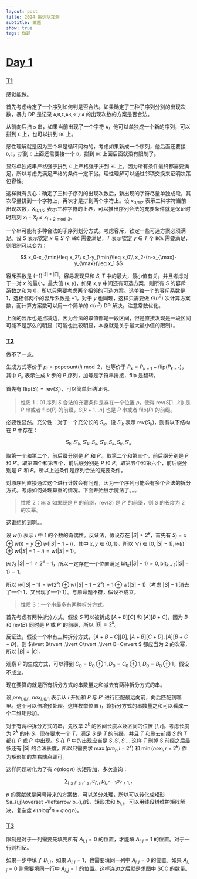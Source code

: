 ```yaml
---
layout: post
title: 2024 集训队互测
subtitle: 做题
show: true
tags: 做题
---
```


# [Day 1](https://qoj.ac/contest/1808)

### [T1](https://qoj.ac/contest/1808/problem/9463)

感觉能做。

首先考虑给定了一个序列如何判是否合法。如果确定了三种子序列分别的出现次数，暴力 DP 是记录 `A`,`B`,`C`,`AB`,`BC`,`CA` 的出现次数的方案是否合法。

从前向后扫 $s$ 串，如果当前出现了一个字符 `A`，他可以单独成一个新的序列，可以拼到 `C` 上，也可以拼到 `BC` 上。

感性理解就是因为三个串是循环同构的，考虑如果新成一个序列，他后面还要接 `B`,`C`，拼到 `C` 上面还需要接一个 `B`，拼到 `BC` 上面后面就没有限制了。

显然单独成串严格强于拼到 `C` 上严格强于拼到 `BC` 上。因为所有条件最终都需要满足，所以考虑先满足严格的条件一定不劣。理性理解可以通过邻项交换来证明决策包容性。

这样就有贪心：确定了三种子序列的出现次数后，新出现的字符尽量单独成段，其次尽量拼到一个字符上，再次才是拼到两个字符上。设 $x_{0/1/2}$ 表示三种字符当前出现次数，$X_{0/1/2}$ 表示三种字符的上界，可以推出序列合法的充要条件就是保证时时刻刻 $x_i-X_i\leq x_{i+2\bmod 3}$。

一个串可能有多种合法的子序列划分方式。考虑容斥，钦定一些可选方案必须满足。设 $S$ 表示钦定 $x\in S$ 个 `ABC` 需要满足，$T$ 表示钦定 $y\in T$ 个 `BCA` 需要满足，则限制可以变为：

$$
x_0-x_{\min}\leq x_2\\
x_1-y_{\min}\leq x_0\\
x_2-(n-x_{\max}-y_{\max})\leq x_1
$$

容斥系数是 $(-1)^{\lvert S\rvert+\lvert T\rvert}$。容易发现只和 $S,T$ 中的最大，最小值有关。并且考虑对于一对 $x$ 的最小，最大值 $(x,y)$，如果 $x,y$ 中间还有可选方案，则所有 $S$ 的容斥系数之和为 $0$，所以只需要考虑两个相邻的可选方案。选单独一个的容斥系数是 $1$，选相邻两个的容斥系数是 $-1$。对于 $y$ 也同理，这样只需要做 $\mathcal O(n^2)$ 次计算方案数，而计算方案数可以用一个简单的 $\mathcal O(n^3)$ DP 解决。注意常数优化。

上面的容斥也是点减边，因为合法的取值都是一段区间，但是直接发现是一段区间可能不是那么的明显（可能也比较明显，本身就是关乎最大最小值的限制）。

### [T2](https://qoj.ac/contest/1808/problem/9464)

做不了一点。

生成方式等价于 $p_i=\mathrm{popcount}(i)\bmod 2$，也等价于 $P_k=P_{k-1}+\mathrm{flip}(P_{k-1})$，其中 $P_k$ 表示生成 $k$ 步的 $P$ 序列，加号是字符串拼接，$\mathrm{flip}$ 是翻转。

首先有 $\mathrm{flip}(S_i)=\mathrm{rev}(S_i)$，可以简单归纳证明。

> 性质 $1$：$01$ 序列 $S$ 合法的充要条件是存在一个位置 $p$，使得 $\mathrm{rev}(S[1\dots k])$ 是 $P$ 串或者 $\mathrm{flip}(P)$ 的前缀，$S[k+1\dots n]$ 也是 $P$ 串或者 $\mathrm{filp}(P)$ 的前缀。

必要性显然。充分性：对于一个充分长的 $S_k$，设 $S'_k$ 表示 $\mathrm{rev}(S_k)$，则有以下结构在 $P$ 中存在：

$$
S_k,S'_k,S'_k,S_k,S'_k,S_k,S_k,S'_k
$$

取第一个和第二个，前后缀分别是 $P'$ 和 $P'$。取第二个和第三个，前后缀分别是 $P$ 和 $P'$。取第四个和第五个，前后缀分别是 $P$ 和 $P$。取第五个和第六个，前后缀分别是 $P'$ 和 $P$。所以上述条件是序列合法的充要条件。

对原序列直接通过这个进行计数会有问题，因为一个序列可能会有多个合法的拆分方式。考虑如何处理算重的情况。下面开始展示魔法了。。。

> 性质 $2$：串 $S$ 如果既是 $P$ 的前缀，$\mathrm{rev}(S)$ 是 $P'$ 的前缀，则 $S$ 的长度为 $2$ 的次幂。

这谁想的到啊。。

设 $w(i)$ 表示 $i$ 中 $1$ 的个数的奇偶性。反证法，假设存在 $\lvert S\rvert \not = 2^k$，首先有 $S_i=x\oplus w(i)=y\oplus w(\lvert S\rvert -1-i)$，其中 $x,y\in\{0,1\}$。所以 $\forall i\in[0,\lvert S\rvert-1],w(i)\oplus w(\lvert S\rvert -1-i)=w(\lvert S\rvert-1)$。

因为 $\lvert S\rvert-1\not = 2^k-1$，所以一定存在一个位置满足 $\mathrm{bit}_k(\lvert S\rvert-1)=0,\mathrm{bit}_{k+1}(\lvert S\rvert-1)=1$。

所以 $w(\lvert S\rvert -1)=w(2^k)\oplus w(\lvert S\rvert -1-2^k)=1\oplus w(\lvert S\rvert -1)$（考虑 $\lvert S\rvert -1$ 消去了一个 $1$，又出现了一个 $1$）。与原命题不符，假设不成立。

> 性质 $3$：一个串最多有两种拆分方式。

首先考虑有两种拆分方式，假设 $S$ 可以被拆成 $[A+B][C]$ 和 $[A][B+C]$，因为 $B$ 和 $\mathrm{rev}(B)$ 同时是 $P$ 或 $P'$ 的前缀，所以 $\lvert B\rvert =2^k$。

反证法，假设一个串有三种拆分方式，$[A+B+C][D],[A+B][C+D],[A][B+C+D]$，则 $\lvert B\rvert ,\lvert C\rvert ,\lvert B+C\rvert $ 都应当为 $2$ 的次幂，所以 $\lvert B\rvert =\lvert C\rvert$。

观察 $P$ 的生成方式，可以得到 $C_0=B_0\oplus 1,D_0=C_0\oplus 1,D_0=B_0\oplus 1$，假设不成立。

现在要算的就是所有拆分方式的串数量之和减去有两种拆分方式的串。

设 $pre_{i,0/1},nex_{i,0/1}$ 表示从 $i$ 开始和 $P$ 与 $P'$ 进行匹配最远向前，向后匹配到哪里。这个可以倍增预处理。这样枚举位置 $i$，算拆分方式的串数量之和可以看成一个二维矩形加。

对于有两种拆分方式的串，先枚举 $2^k$ 的区间长度以及区间的位置 $[l,r]$。考虑长度为 $2^k$ 的串 $S$，现在要求一个 $T$，满足 $S$ 是 $T$ 的前缀，并且 $T$ 和删去前缀 $S$ 的 $T$ 都在 $P$ 或 $P'$ 中出现。$S$ 在 $P$ 中的出现应当是 $S,S',S'\dots$ 这样 $T$ 删掉 $S$ 前缀之后最多还有 $\lvert S\rvert$ 的合法长度，所以只需要求 $\max(pre_r,l-2^k)$ 和 $\min(nex_l,r+2^k)$ 作为矩形加的左右端点即可。

这样问题转化为了有 $\mathcal O(n\log n)$ 次矩形加，多次查询：

$$\sum_{l\leq l'\leq r'\leq r}c_{l',r'}p_{l,l'-1}p_{r'+1,r}$$

$p$ 的贡献就是问号带来的方案数，可以差分处理，所以可以转化成矩形 $a_{i,j}\overset +\leftarrow b_{i,j}$，矩形求和 $b_{i,j}$，可以用线段树维护矩阵解决，复杂度 $\mathcal O(n\log^2 n+q\log n)$。

### [T3](https://qoj.ac/contest/1808/problem/9465)

限制是对于一列需要先填完所有 $A_{i,j}=0$ 的位置，才能填 $A_{i,j}=1$ 的位置。对于一行则相反。

如果一步中填了 $B_{i,j}$，如果 $A_{i,j}=1$，也需要填同一列中 $A_{i,j}=0$ 的位置。如果 $A_{i,j}=0$ 则需要填同一行中 $A_{i,j}=1$ 的位置。这样连边之后就是求图中 SCC 的数量。

